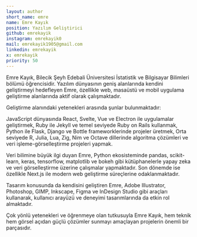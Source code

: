 ```yaml
---
layout: author
short_name: emre
name: Emre Kayık
position: Yazılım Geliştirici
github: emrekayik
instagram: emrekayik0
mail: emrekayik1905@gmail.com
linkedin: emrekayik
x: emrekayik
priority: 50
---
```


Emre Kayık, Bilecik Şeyh Edebali Üniversitesi İstatistik ve Bilgisayar Bilimleri bölümü öğrencisidir. Yazılım dünyasının geniş alanlarında kendini geliştirmeyi hedefleyen Emre, özellikle web, masaüstü ve mobil uygulama geliştirme alanlarında aktif olarak çalışmaktadır.

Geliştirme alanındaki yetenekleri arasında şunlar bulunmaktadır:

JavaScript dünyasında React, Svelte, Vue ve Electron ile uygulamalar geliştirmek,
Ruby ile Jekyll ve temel seviyede Ruby on Rails kullanmak,
Python ile Flask, Django ve Bottle frameworklerinde projeler üretmek,
Orta seviyede R, Julia, Lua, Zig, Nim ve Octave dillerinde algoritma çözümleri ve veri işleme-görselleştirme projeleri yapmak.

Veri bilimine büyük ilgi duyan Emre, Python ekosisteminde pandas, scikit-learn, keras, tensorflow, matplotlib ve bokeh gibi kütüphanelerle yapay zeka ve veri görselleştirme üzerine çalışmalar yapmaktadır. Son dönemde ise özellikle Next.js ile modern web geliştirme süreçlerine odaklanmaktadır.

Tasarım konusunda da kendisini geliştiren Emre, Adobe Illustrator, Photoshop, GIMP, Inkscape, Figma ve InDesign Studio gibi araçları kullanarak, kullanıcı arayüzü ve deneyimi tasarımlarında da etkin rol almaktadır.

Çok yönlü yetenekleri ve öğrenmeye olan tutkusuyla Emre Kayık, hem teknik hem görsel açıdan güçlü çözümler sunmayı amaçlayan projelerin önemli bir parçasıdır.



